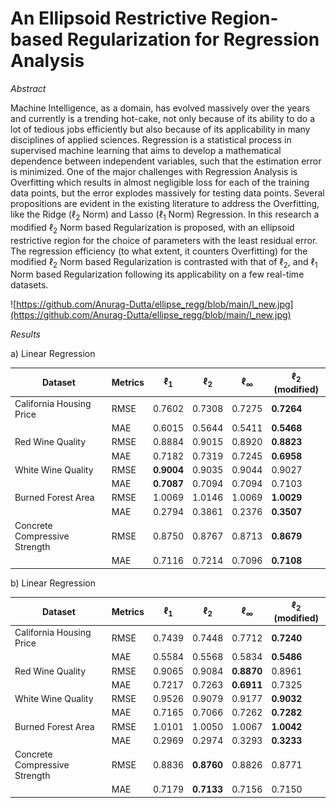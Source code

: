 ﻿# An Ellipsoid Restrictive Region-based Regularization for Regression Analysis

_Abstract_

Machine Intelligence, as a domain, has evolved massively over the years and currently is a trending hot-cake, not only because of its ability to do a lot of tedious jobs efficiently but also because of its applicability in many disciplines of applied sciences. Regression is a statistical process in supervised machine learning that aims to develop a mathematical dependence between independent variables, such that the estimation error is minimized. One of the major challenges with Regression Analysis is Overfitting which results in almost negligible loss for each of the training data points, but the error explodes massively for testing data points. Several propositions are evident in the existing literature to address the Overfitting, like the Ridge ($\ell_2$ Norm) and Lasso ($\ell_1$ Norm) Regression. In this research a modified $\ell_{2}$ Norm based Regularization is proposed, with an ellipsoid restrictive region for the choice of parameters with the least residual error. The regression efficiency (to what extent, it counters Overfitting) for the modified $\ell_{2}$ Norm based Regularization is contrasted with that of $\ell_2$, and $\ell_1$ Norm based Regularization following its applicability on a few real-time datasets.



![https://github.com/Anurag-Dutta/ellipse_regg/blob/main/l_new.jpg](https://github.com/Anurag-Dutta/ellipse_regg/blob/main/l_new.jpg)

_Results_

a) Linear Regression

| Dataset                                      | Metrics | $\ell_1$ | $\ell_2$ | $\ell_\infty$ | $\ell_2$ (modified) |
|----------------------------------------------|---------|----------|----------|----------------|----------------------|
| California Housing Price                     | RMSE    | 0.7602   | 0.7308   | 0.7275         | **0.7264**           |
|                                              | MAE     | 0.6015   | 0.5644   | 0.5411         | **0.5468**           |
| Red Wine Quality                            | RMSE    | 0.8884   | 0.9015   | 0.8920         | **0.8823**           |
|                                              | MAE     | 0.7182   | 0.7319   | 0.7245         | **0.6958**           |
| White Wine Quality                          | RMSE    | **0.9004** | 0.9035   | 0.9044         | 0.9027               |
|                                              | MAE     | **0.7087** | 0.7094   | 0.7094         | 0.7103               |
| Burned Forest Area                          | RMSE    | 1.0069   | 1.0146   | 1.0069         | **1.0029**           |
|                                              | MAE     | 0.2794   | 0.3861   | 0.2376         | **0.3507**           |
| Concrete Compressive Strength               | RMSE    | 0.8750   | 0.8767   | 0.8713         | **0.8679**           |
|                                              | MAE     | 0.7116   | 0.7214   | 0.7096         | **0.7108**           |

b) Linear Regression

| Dataset                                      | Metrics | $\ell_1$ | $\ell_2$ | $\ell_\infty$ | $\ell_2$ (modified) |
|----------------------------------------------|---------|----------|----------|----------------|----------------------|
| California Housing Price                     | RMSE    | 0.7439   | 0.7448   | 0.7712         | **0.7240**           |
|                                              | MAE     | 0.5584   | 0.5568   | 0.5834         | **0.5486**           |
| Red Wine Quality                            | RMSE    | 0.9065   | 0.9084   | **0.8870**     | 0.8961               |
|                                              | MAE     | 0.7217   | 0.7263   | **0.6911**     | 0.7325               |
| White Wine Quality                          | RMSE    | 0.9526   | 0.9079   | 0.9177         | **0.9032**           |
|                                              | MAE     | 0.7165   | 0.7066   | 0.7262         | **0.7282**           |
| Burned Forest Area                          | RMSE    | 1.0101   | 1.0050   | 1.0067         | **1.0042**           |
|                                              | MAE     | 0.2969   | 0.2974   | 0.3293         | **0.3233**           |
| Concrete Compressive Strength               | RMSE    | 0.8836   | **0.8760** | 0.8826       | 0.8771               |
|                                              | MAE     | 0.7179   | **0.7133** | 0.7156       | 0.7150               |
